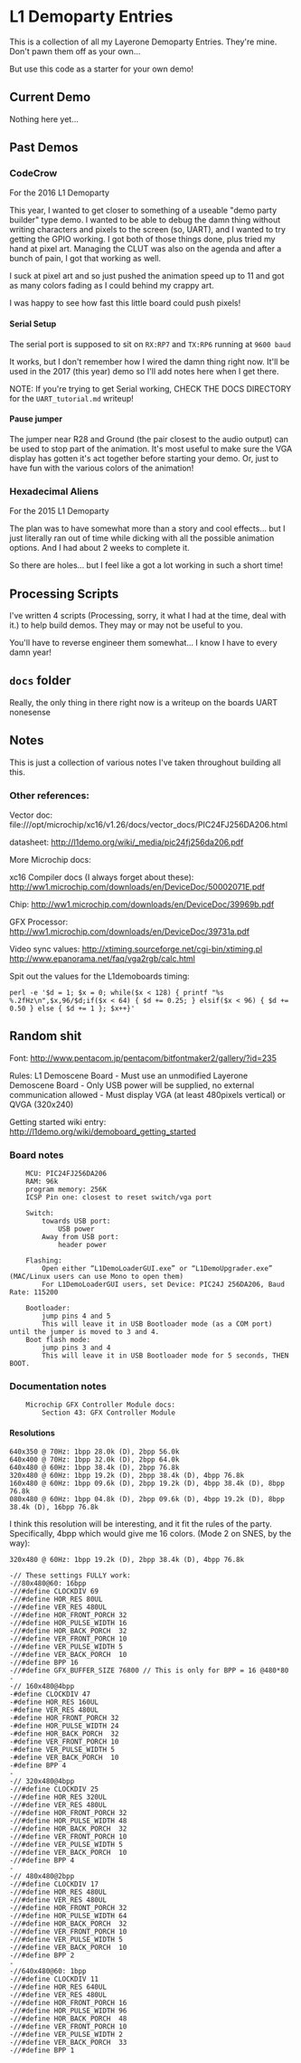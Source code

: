 # L1 Demoparty Entries

This is a collection of all my Layerone Demoparty Entries. They're mine. Don't pawn them off as your own...

But use this code as a starter for your own demo!


## Current Demo

Nothing here yet...

## Past Demos

### CodeCrow

For the 2016 L1 Demoparty

This year, I wanted to get closer to something of a useable "demo party builder" type demo. I wanted to be able to debug the damn thing without writing characters and pixels to the screen (so, UART), and I wanted to try getting the GPIO working. I got both of those things done, plus tried my hand at pixel art. Managing the CLUT was also on the agenda and after a bunch of pain, I got that working as well.

I suck at pixel art and so just pushed the animation speed up to 11 and got as many colors fading as I could behind my crappy art.

I was happy to see how fast this little board could push pixels!

#### Serial Setup

The serial port is supposed to sit on `RX:RP7` and `TX:RP6` running at `9600 baud`

It works, but I don't remember how I wired the damn thing right now. It'll be used in the 2017 (this year) demo so I'll add notes here when I get there.

NOTE: If you're trying to get Serial working, CHECK THE DOCS DIRECTORY for the `UART_tutorial.md` writeup!

#### Pause jumper

The jumper near R28 and Ground (the pair closest to the audio output) can be used to stop part of the animation. It's most useful to make sure the VGA display has gotten it's act together before starting your demo. Or, just to have fun with the various colors of the animation!

### Hexadecimal Aliens

For the 2015 L1 Demoparty

The plan was to have somewhat more than a story and cool effects... but I just literally ran out of time while dicking with all the possible animation options. And I had about 2 weeks to complete it.

So there are holes... but I feel like a got a lot working in such a short time!

## Processing Scripts

I've written 4 scripts (Processing, sorry, it what I had at the time, deal with it.) to help build demos. They may or may not be useful to you.

You'll have to reverse engineer them somewhat... I know I have to every damn year!

## `docs` folder

Really, the only thing in there right now is a writeup on the boards UART nonesense

## Notes

This is just a collection of various notes I've taken throughout building all this.


### Other references:

Vector doc:
file:///opt/microchip/xc16/v1.26/docs/vector_docs/PIC24FJ256DA206.html

datasheet:
http://l1demo.org/wiki/_media/pic24fj256da206.pdf

More Microchip docs:

xc16 Compiler docs (I always forget about these):
http://ww1.microchip.com/downloads/en/DeviceDoc/50002071E.pdf

Chip:
http://ww1.microchip.com/downloads/en/DeviceDoc/39969b.pdf

GFX Processor:
http://ww1.microchip.com/downloads/en/DeviceDoc/39731a.pdf

Video sync values:
http://xtiming.sourceforge.net/cgi-bin/xtiming.pl
http://www.epanorama.net/faq/vga2rgb/calc.html


Spit out the values for the L1demoboards timing:
```
perl -e '$d = 1; $x = 0; while($x < 128) { printf "%s %.2fHz\n",$x,96/$d;if($x < 64) { $d += 0.25; } elsif($x < 96) { $d += 0.50 } else { $d += 1 }; $x++}'
```



## Random shit

Font:
http://www.pentacom.jp/pentacom/bitfontmaker2/gallery/?id=235

Rules:
	L1 Demoscene Board
	- Must use an unmodified Layerone Demoscene Board
	- Only USB power will be supplied, no external communication allowed
	- Must display VGA (at least 480pixels vertical) or QVGA (320x240)


Getting started wiki entry:
	http://l1demo.org/wiki/demoboard_getting_started


### Board notes
```
	MCU: PIC24FJ256DA206
	RAM: 96k
	program memory: 256K
	ICSP Pin one: closest to reset switch/vga port

	Switch:
		towards USB port:
			USB power
		Away from USB port:
			header power

	Flashing:
		Open either “L1DemoLoaderGUI.exe” or “L1DemoUpgrader.exe” (MAC/Linux users can use Mono to open them)
		For L1DemoLoaderGUI users, set Device: PIC24J 256DA206, Baud Rate: 115200

	Bootloader:
		jump pins 4 and 5
		This will leave it in USB Bootloader mode (as a COM port) until the jumper is moved to 3 and 4.
	Boot flash mode:
		jump pins 3 and 4
		This will leave it in USB Bootloader mode for 5 seconds, THEN BOOT.
```

### Documentation notes
```
	Microchip GFX Controller Module docs:
		Section 43: GFX Controller Module
```


#### Resolutions
```
640x350 @ 70Hz: 1bpp 28.0k (D), 2bpp 56.0k
640x400 @ 70Hz: 1bpp 32.0k (D), 2bpp 64.0k
640x480 @ 60Hz: 1bpp 38.4k (D), 2bpp 76.8k
320x480 @ 60Hz: 1bpp 19.2k (D), 2bpp 38.4k (D), 4bpp 76.8k
160x480 @ 60Hz: 1bpp 09.6k (D), 2bpp 19.2k (D), 4bpp 38.4k (D), 8bpp 76.8k
080x480 @ 60Hz: 1bpp 04.8k (D), 2bpp 09.6k (D), 4bpp 19.2k (D), 8bpp 38.4k (D), 16bpp 76.8k
```

I think this resolution will be interesting, and it fit the rules of the party. Specifically, 4bpp which would give me 16 colors. (Mode 2 on SNES, by the way):

```
320x480 @ 60Hz: 1bpp 19.2k (D), 2bpp 38.4k (D), 4bpp 76.8k
```

```
-// These settings FULLY work:
-//80x480@60: 16bpp
-//#define CLOCKDIV 69
-//#define HOR_RES 80UL
-//#define VER_RES 480UL
-//#define HOR_FRONT_PORCH 32
-//#define HOR_PULSE_WIDTH 16
-//#define HOR_BACK_PORCH  32
-//#define VER_FRONT_PORCH 10
-//#define VER_PULSE_WIDTH 5
-//#define VER_BACK_PORCH  10
-//#define BPP 16
-//#define GFX_BUFFER_SIZE 76800 // This is only for BPP = 16 @480*80
-
-// 160x480@4bpp
-#define CLOCKDIV 47
-#define HOR_RES 160UL
-#define VER_RES 480UL
-#define HOR_FRONT_PORCH 32
-#define HOR_PULSE_WIDTH 24
-#define HOR_BACK_PORCH  32
-#define VER_FRONT_PORCH 10
-#define VER_PULSE_WIDTH 5
-#define VER_BACK_PORCH  10
-#define BPP 4
-
-// 320x480@4bpp
-//#define CLOCKDIV 25
-//#define HOR_RES 320UL
-//#define VER_RES 480UL
-//#define HOR_FRONT_PORCH 32
-//#define HOR_PULSE_WIDTH 48
-//#define HOR_BACK_PORCH  32
-//#define VER_FRONT_PORCH 10
-//#define VER_PULSE_WIDTH 5
-//#define VER_BACK_PORCH  10
-//#define BPP 4
-
-// 480x480@2bpp
-//#define CLOCKDIV 17
-//#define HOR_RES 480UL
-//#define VER_RES 480UL
-//#define HOR_FRONT_PORCH 32
-//#define HOR_PULSE_WIDTH 64
-//#define HOR_BACK_PORCH  32
-//#define VER_FRONT_PORCH 10
-//#define VER_PULSE_WIDTH 5
-//#define VER_BACK_PORCH  10
-//#define BPP 2
-
-//640x480@60: 1bpp
-//#define CLOCKDIV 11
-//#define HOR_RES 640UL
-//#define VER_RES 480UL
-//#define HOR_FRONT_PORCH 16
-//#define HOR_PULSE_WIDTH 96
-//#define HOR_BACK_PORCH  48
-//#define VER_FRONT_PORCH 10
-//#define VER_PULSE_WIDTH 2
-//#define VER_BACK_PORCH  33
-//#define BPP 1
```
